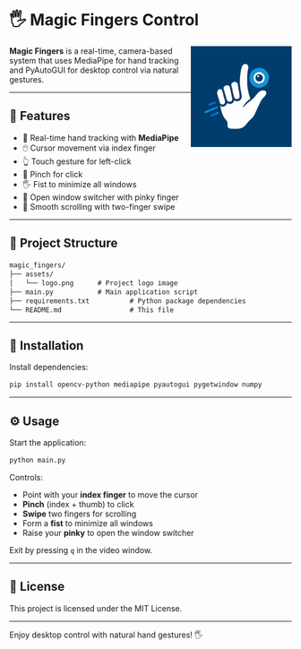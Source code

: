 # 🖐️ Magic Fingers Control

<p align="center">
  <img src="assets/logo.png" alt="Hand Gesture Control Logo" width="180" align="right">
</p>

**Magic Fingers** is a real-time, camera-based system that uses MediaPipe for hand tracking and PyAutoGUI for desktop control via natural gestures.

---

## 🚀 Features

- 🎥 Real-time hand tracking with **MediaPipe**  
- 🖱️ Cursor movement via index finger  
- 👆 Touch gesture for left-click  
- 🤏 Pinch for click  
- 🖐️ Fist to minimize all windows  
- 📌 Open window switcher with pinky finger  
- 🔄 Smooth scrolling with two-finger swipe  

---

## 📁 Project Structure

```
magic_fingers/
├── assets/
│   └── logo.png      # Project logo image
├── main.py           # Main application script
├── requirements.txt          # Python package dependencies
└── README.md                 # This file
```

---

## 🔧 Installation

Install dependencies:

```bash
pip install opencv-python mediapipe pyautogui pygetwindow numpy
```

---

## ⚙️ Usage

Start the application:

```bash
python main.py
```

Controls:

- Point with your **index finger** to move the cursor  
- **Pinch** (index + thumb) to click  
- **Swipe** two fingers for scrolling  
- Form a **fist** to minimize all windows  
- Raise your **pinky** to open the window switcher  

Exit by pressing `q` in the video window.

---

## 📜 License

This project is licensed under the MIT License.

---

Enjoy desktop control with natural hand gestures! 🖐️